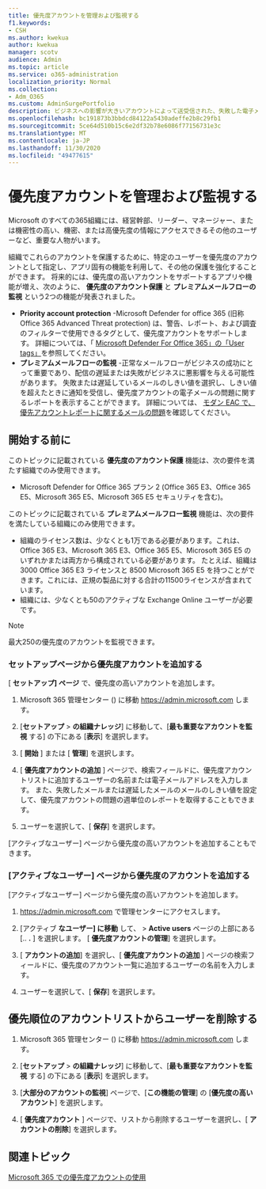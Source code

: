 ```yaml
---
title: 優先度アカウントを管理および監視する
f1.keywords:
- CSH
ms.author: kwekua
author: kwekua
manager: scotv
audience: Admin
ms.topic: article
ms.service: o365-administration
localization_priority: Normal
ms.collection:
- Adm_O365
ms.custom: AdminSurgePortfolio
description: ビジネスへの影響が大きいアカウントによって送受信された、失敗した電子メールメッセージと遅延した電子メールメッセージを監視します。
ms.openlocfilehash: bc191873b3bbdcd84122a5430adeffe2b8c29fb1
ms.sourcegitcommit: 5ce64d510b15c6e2df32b78e6086f77156731e3c
ms.translationtype: MT
ms.contentlocale: ja-JP
ms.lasthandoff: 11/30/2020
ms.locfileid: "49477615"
---
```

# <a name="manage-and-monitor-priority-accounts"></a>優先度アカウントを管理および監視する

Microsoft のすべての365組織には、経営幹部、リーダー、マネージャー、または機密性の高い、機密、または高優先度の情報にアクセスできるその他のユーザーなど、重要な人物がいます。

組織でこれらのアカウントを保護するために、特定のユーザーを優先度のアカウントとして指定し、アプリ固有の機能を利用して、その他の保護を強化することができます。 将来的には、優先度の高いアカウントをサポートするアプリや機能が増え、次のように、 **優先度のアカウント保護** と **プレミアムメールフローの監視** という2つの機能が発表されました。

- **Priority account protection** -Microsoft Defender for office 365 (旧称 Office 365 Advanced Threat protection) は、警告、レポート、および調査のフィルターで使用できるタグとして、優先度アカウントをサポートします。 詳細については、「 [Microsoft Defender For Office 365」の「User tags」](https://docs.microsoft.com/microsoft-365/security/office-365-security/user-tags?view=o365-worldwide)を参照してください。
- **プレミアムメールフローの監視** -正常なメールフローがビジネスの成功にとって重要であり、配信の遅延または失敗がビジネスに悪影響を与える可能性があります。 失敗または遅延しているメールのしきい値を選択し、しきい値を超えたときに通知を受信し、優先度アカウントの電子メールの問題に関するレポートを表示することができます。 詳細については、 [モダン EAC で、優先アカウントレポートに関するメールの問題](https://docs.microsoft.com/exchange/monitoring/mail-flow-reports/mfr-email-issues-for-priority-accounts-report)を確認してください。

## <a name="before-you-begin"></a>開始する前に

このトピックに記載されている **優先度のアカウント保護** 機能は、次の要件を満たす組織でのみ使用できます。

- Microsoft Defender for Office 365 プラン 2 (Office 365 E3、Office 365 E5、Microsoft 365 E5、Microsoft 365 E5 セキュリティを含む)。

このトピックに記載されている **プレミアムメールフロー監視** 機能は、次の要件を満たしている組織にのみ使用できます。

- 組織のライセンス数は、少なくとも1万である必要があります。これは、Office 365 E3、Microsoft 365 E3、Office 365 E5、Microsoft 365 E5 のいずれかまたは両方から構成されている必要があります。 たとえば、組織は 3000 Office 365 E3 ライセンスと 8500 Microsoft 365 E5 を持つことができます。これには、正規の製品に対する合計の11500ライセンスが含まれています。
- 組織には、少なくとも50のアクティブな Exchange Online ユーザーが必要です。

> [!NOTE]
> 最大250の優先度のアカウントを監視できます。

### <a name="add-priority-accounts-from-the-setup-page"></a>セットアップページから優先度アカウントを追加する

[ **セットアップ] ページ** で、優先度の高いアカウントを追加します。

1. Microsoft 365 管理センター () に移動 <a href="https://go.microsoft.com/fwlink/p/?linkid=2024339" target="_blank">https://admin.microsoft.com</a> します。

2. [**セットアップ**  >  **の組織ナレッジ**] に移動して、[**最も重要なアカウントを監視** する] の下にある [**表示**] を選択します。

3. [ **開始** ] または [ **管理**] を選択します。

4. [ **優先度アカウントの追加** ] ページで、検索フィールドに、優先度アカウントリストに追加するユーザーの名前または電子メールアドレスを入力します。 また、失敗したメールまたは遅延したメールのメールのしきい値を設定して、優先度アカウントの問題の週単位のレポートを取得することもできます。

5. ユーザーを選択して、[ **保存**] を選択します。

[アクティブなユーザー] ページから優先度の高いアカウントを追加することもできます。

### <a name="add-priority-accounts-from-active-users-page"></a>[アクティブなユーザー] ページから優先度のアカウントを追加する

[アクティブなユーザー] ページから優先度の高いアカウントを追加します。

1. <a href="https://go.microsoft.com/fwlink/p/?linkid=2024339" target="_blank">https://admin.microsoft.com</a> で管理センターにアクセスします。

2. [アクティブ **なユーザー] に移動** して、  >  **Active users** ページの上部にある [.. **.** ] を選択します。 [ **優先度アカウントの管理**] を選択します。

3. [ **アカウントの追加**] を選択し、[ **優先度アカウントの追加** ] ページの検索フィールドに、優先度のアカウント一覧に追加するユーザーの名前を入力します。

4. ユーザーを選択して、[ **保存**] を選択します。

## <a name="remove-a-user-from-the-priority-accounts-list"></a>優先順位のアカウントリストからユーザーを削除する

1. Microsoft 365 管理センター () に移動 <a href="https://go.microsoft.com/fwlink/p/?linkid=2024339" target="_blank">https://admin.microsoft.com</a> します。

2. [**セットアップ**  >  **の組織ナレッジ**] に移動して、[**最も重要なアカウントを監視** する] の下にある [**表示**] を選択します。

3. [**大部分のアカウントの監視**] ページで、[**この機能の管理**] の [**優先度の高いアカウント**] を選択します。

4. [ **優先度アカウント** ] ページで、リストから削除するユーザーを選択し、[ **アカウントの削除**] を選択します。

## <a name="related-topics"></a>関連トピック

[Microsoft 365 での優先度アカウントの使用](https://techcommunity.microsoft.com/t5/microsoft-365-blog/using-priority-accounts-in-microsoft-365/ba-p/1873314)